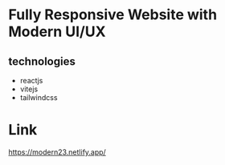 # Fully Responsive Website with Modern UI/UX

## technologies
- reactjs
- vitejs
- tailwindcss

# Link
https://modern23.netlify.app/
